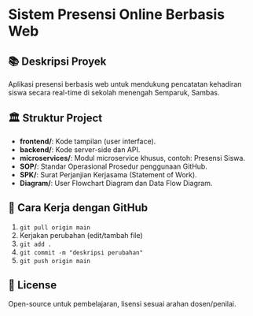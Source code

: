 
# Sistem Presensi Online Berbasis Web

## 📚 Deskripsi Proyek
Aplikasi presensi berbasis web untuk mendukung pencatatan kehadiran siswa secara real-time di sekolah menengah Semparuk, Sambas.

## 🏛 Struktur Project
- **frontend/**: Kode tampilan (user interface).
- **backend/**: Kode server-side dan API.
- **microservices/**: Modul microservice khusus, contoh: Presensi Siswa.
- **SOP/**: Standar Operasional Prosedur penggunaan GitHub.
- **SPK/**: Surat Perjanjian Kerjasama (Statement of Work).
- **Diagram/**: User Flowchart Diagram dan Data Flow Diagram.

## 🚀 Cara Kerja dengan GitHub
1. `git pull origin main`
2. Kerjakan perubahan (edit/tambah file)
3. `git add .`
4. `git commit -m "deskripsi perubahan"`
5. `git push origin main`

## 📄 License
Open-source untuk pembelajaran, lisensi sesuai arahan dosen/penilai.
